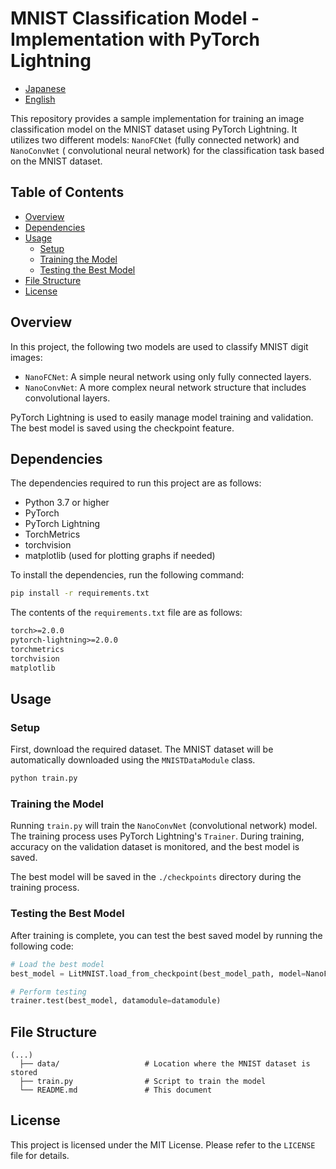 # MNIST Classification Model - Implementation with PyTorch Lightning

- [Japanese](README.ja.md)
- [English](README.md)

This repository provides a sample implementation for training an image classification model on the MNIST dataset using
PyTorch Lightning. It utilizes two different models: `NanoFCNet` (fully connected network) and `NanoConvNet` (
convolutional neural network) for the classification task based on the MNIST dataset.


## Table of Contents

- [Overview](#overview)
- [Dependencies](#dependencies)
- [Usage](#usage)
    - [Setup](#setup)
    - [Training the Model](#training-the-model)
    - [Testing the Best Model](#testing-the-best-model)
- [File Structure](#file-structure)
- [License](#license)

## Overview

In this project, the following two models are used to classify MNIST digit images:

- `NanoFCNet`: A simple neural network using only fully connected layers.
- `NanoConvNet`: A more complex neural network structure that includes convolutional layers.

PyTorch Lightning is used to easily manage model training and validation. The best model is saved using the checkpoint
feature.

## Dependencies

The dependencies required to run this project are as follows:

- Python 3.7 or higher
- PyTorch
- PyTorch Lightning
- TorchMetrics
- torchvision
- matplotlib (used for plotting graphs if needed)

To install the dependencies, run the following command:

```bash
pip install -r requirements.txt
```

The contents of the `requirements.txt` file are as follows:

```txt
torch>=2.0.0
pytorch-lightning>=2.0.0
torchmetrics
torchvision
matplotlib
```

## Usage

### Setup

First, download the required dataset. The MNIST dataset will be automatically downloaded using the `MNISTDataModule`
class.

```bash
python train.py
```

### Training the Model

Running `train.py` will train the `NanoConvNet` (convolutional network) model. The training process uses PyTorch
Lightning's `Trainer`. During training, accuracy on the validation dataset is monitored, and the best model is saved.

The best model will be saved in the `./checkpoints` directory during the training process.

### Testing the Best Model

After training is complete, you can test the best saved model by running the following code:

```python
# Load the best model
best_model = LitMNIST.load_from_checkpoint(best_model_path, model=NanoFCNet())

# Perform testing
trainer.test(best_model, datamodule=datamodule)
```

## File Structure

```
(...)
  ├── data/                   # Location where the MNIST dataset is stored
  ├── train.py                # Script to train the model
  └── README.md               # This document
```

## License

This project is licensed under the MIT License. Please refer to the `LICENSE` file for details.